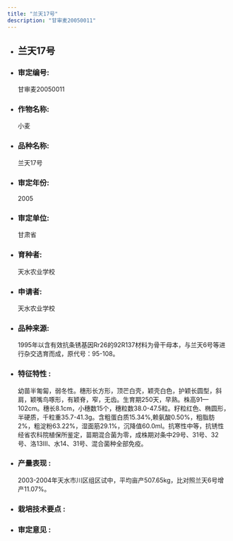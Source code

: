 ```yaml
---
title: "兰天17号"
description: "甘审麦20050011"
---
```

* ## 兰天17号
* ###  审定编号:  
   甘审麦20050011

*  ### 作物名称:  
   小麦

*   ###  品种名称: 
    兰天17号

*   ### 审定年份: 
    2005

*   ### 审定单位:  
    甘肃省

*   ### 育种者:  
    天水农业学校

*   ### 申请者:  
    天水农业学校

*   ### 品种来源:  
    1995年以含有效抗条锈基因Rr26的92R137材料为骨干母本，与兰天6号等进行杂交选育而成，原代号：95-108。

*   ### 特征特性 : 
    幼苗半匍匐，弱冬性。穗形长方形，顶芒白壳，颖壳白色，护颖长圆型，斜肩，颖嘴鸟啄形，有颖脊，窄，无齿。生育期250天，早熟。株高91—102cm。穗长8.1cm，小穗数15个，穗粒数38.0-47.5粒。籽粒红色、椭圆形，半硬质，千粒重35.7-41.3g。含粗蛋白质15.34%,赖氨酸0.50%，粗脂肪2%，粗淀粉63.22%，湿面筋29.1%，沉降值60.0ml。抗寒性中等，抗锈性经省农科院植保所鉴定，苗期混合菌为零，成株期对条中29号、31号、32号、洛13Ⅲ、水14、31号、混合菌种全部免疫。

*   ### 产量表现 : 
    2003-2004年天水市川区组区试中，平均亩产507.65kg，比对照兰天6号增产11.07%。

*   ### 栽培技术要点 : 
    

*   ### 审定意见 : 
    
